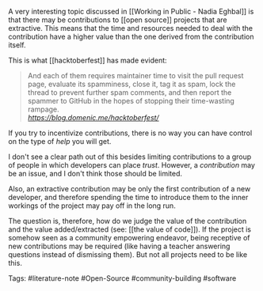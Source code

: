 A very interesting topic discussed in [[Working in Public - Nadia Eghbal]] is that there may be contributions to [[open source]] projects that are extractive. This means that the time and resources needed to deal with the contribution have a higher value than the one derived from the contribution itself. 

This is what [[hacktoberfest]] has made evident:

<blockquote class="quoteback" darkmode="" data-title="DigitalOcean's%20Hacktoberfest%20is%20Hurting%20Open%20Source" data-author="" cite="https://blog.domenic.me/hacktoberfest/">
And each of them requires maintainer time to visit the pull request page, evaluate its
spamminess, close it, tag it as spam, lock the thread to prevent further spam comments, and then report the spammer to
GitHub in the hopes of stopping their time-wasting rampage.
<footer> <cite><a href="https://blog.domenic.me/hacktoberfest/">https://blog.domenic.me/hacktoberfest/</a></cite></footer>
</blockquote>
<script note="" src="https://cdn.jsdelivr.net/gh/Blogger-Peer-Review/quotebacks@1/quoteback.js"></script>

If you try to incentivize contributions, there is no way you can have control on the type of *help* you will get. 

I don't see a clear path out of this besides limiting contributions to a group of people in which developers can place *trust*. However, a *contribution* may be an issue, and I don't think those should be limited. 

Also, an extractive contribution may be only the first contribution of a new developer, and therefore spending the time to introduce them to the inner workings of the project may pay off in the long run. 

The question is, therefore, how do we judge the value of the contribution and the value added/extracted (see: [[the value of code]]). If the project is somehow seen as a community empowering endeavor, being receptive of new contributions may be required (like having a teacher answering questions instead of dismissing them). But not all projects need to be like this. 

Tags: #literature-note #Open-Source #community-building #software